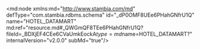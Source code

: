 <?xml version="1.0" encoding="UTF-8"?>
<md:node xmlns:md="http://www.stambia.com/md" defType="com.stambia.rdbms.schema" id="_dP0OMF8UEe6PHahGNfrU1Q" name="HOTEL_DATAMART" md:ref="resource.md#_QWGmQF8TEe6PHahGNfrU1Q?fileId=_BDXjEF4CEe6CVaUmkEockA$type=md$name=HOTEL_DATAMART?" internalVersion="v2.0.0" subMd="true"/>